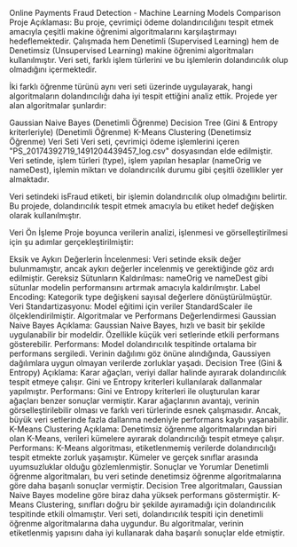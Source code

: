 Online Payments Fraud Detection - Machine Learning Models Comparison
Proje Açıklaması:
Bu proje, çevrimiçi ödeme dolandırıcılığını tespit etmek amacıyla çeşitli makine öğrenimi algoritmalarını karşılaştırmayı hedeflemektedir. Çalışmada hem Denetimli (Supervised Learning) hem de Denetimsiz (Unsupervised Learning) makine öğrenimi algoritmaları kullanılmıştır. Veri seti, farklı işlem türlerini ve bu işlemlerin dolandırıcılık olup olmadığını içermektedir.

İki farklı öğrenme türünü aynı veri seti üzerinde uygulayarak, hangi algoritmaların dolandırıcılığı daha iyi tespit ettiğini analiz ettik. Projede yer alan algoritmalar şunlardır:

Gaussian Naive Bayes (Denetimli Öğrenme)
Decision Tree (Gini & Entropy kriterleriyle) (Denetimli Öğrenme)
K-Means Clustering (Denetimsiz Öğrenme)
Veri Seti
Veri seti, çevrimiçi ödeme işlemlerini içeren "PS_20174392719_1491204439457_log.csv" dosyasından elde edilmiştir. Veri setinde, işlem türleri (type), işlem yapılan hesaplar (nameOrig ve nameDest), işlemin miktarı ve dolandırıcılık durumu gibi çeşitli özellikler yer almaktadır.

Veri setindeki isFraud etiketi, bir işlemin dolandırıcılık olup olmadığını belirtir. Bu projede, dolandırıcılık tespit etmek amacıyla bu etiket hedef değişken olarak kullanılmıştır.

Veri Ön İşleme
Proje boyunca verilerin analizi, işlenmesi ve görselleştirilmesi için şu adımlar gerçekleştirilmiştir:

Eksik ve Aykırı Değerlerin İncelenmesi: Veri setinde eksik değer bulunmamıştır, ancak aykırı değerler incelenmiş ve gerektiğinde göz ardı edilmiştir.
Gereksiz Sütunların Kaldırılması: nameOrig ve nameDest gibi sütunlar modelin performansını artırmak amacıyla kaldırılmıştır.
Label Encoding: Kategorik type değişkeni sayısal değerlere dönüştürülmüştür.
Veri Standartizasyonu: Model eğitimi için veriler StandardScaler ile ölçeklendirilmiştir.
Algoritmalar ve Performans Değerlendirmesi
Gaussian Naive Bayes
Açıklama: Gaussian Naive Bayes, hızlı ve basit bir şekilde uygulanabilir bir modeldir. Özellikle küçük veri setlerinde etkili performans gösterebilir.
Performans: Model dolandırıcılık tespitinde ortalama bir performans sergiledi. Verinin dağılımı göz önüne alındığında, Gaussiyen dağılımlara uygun olmayan verilerde zorluklar yaşadı.
Decision Tree (Gini & Entropy)
Açıklama: Karar ağaçları, veriyi dallar halinde ayırarak dolandırıcılık tespit etmeye çalışır. Gini ve Entropy kriterleri kullanılarak dallanmalar yapılmıştır.
Performans: Gini ve Entropy kriterleri ile oluşturulan karar ağaçları benzer sonuçlar vermiştir. Karar ağaçlarının avantajı, verinin görselleştirilebilir olması ve farklı veri türlerinde esnek çalışmasıdır. Ancak, büyük veri setlerinde fazla dallanma nedeniyle performans kaybı yaşanabilir.
K-Means Clustering
Açıklama: Denetimsiz öğrenme algoritmalarından biri olan K-Means, verileri kümelere ayırarak dolandırıcılığı tespit etmeye çalışır.
Performans: K-Means algoritması, etiketlenmemiş verilerde dolandırıcılığı tespit etmekte zorluk yaşamıştır. Kümeler ve gerçek sınıflar arasında uyumsuzluklar olduğu gözlemlenmiştir.
Sonuçlar ve Yorumlar
Denetimli öğrenme algoritmaları, bu veri setinde denetimsiz öğrenme algoritmalarına göre daha başarılı sonuçlar vermiştir.
Decision Tree algoritmaları, Gaussian Naive Bayes modeline göre biraz daha yüksek performans göstermiştir.
K-Means Clustering, sınıfları doğru bir şekilde ayıramadığı için dolandırıcılık tespitinde etkili olmamıştır.
Veri seti, dolandırıcılık tespiti için denetimli öğrenme algoritmalarına daha uygundur. Bu algoritmalar, verinin etiketlenmiş yapısını daha iyi kullanarak daha başarılı sonuçlar elde etmiştir.